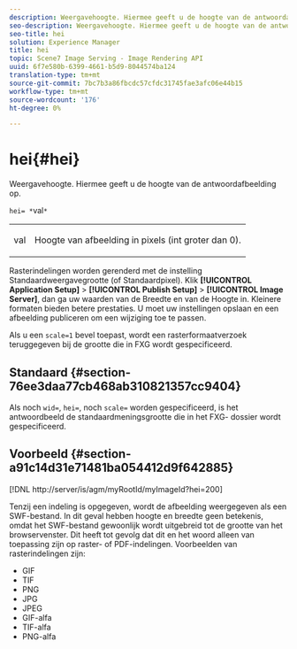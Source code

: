 ```yaml
---
description: Weergavehoogte. Hiermee geeft u de hoogte van de antwoordafbeelding op.
seo-description: Weergavehoogte. Hiermee geeft u de hoogte van de antwoordafbeelding op.
seo-title: hei
solution: Experience Manager
title: hei
topic: Scene7 Image Serving - Image Rendering API
uuid: 6f7e580b-6399-4661-b5d9-8044574ba124
translation-type: tm+mt
source-git-commit: 7bc7b3a86fbcdc57cfdc31745fae3afc06e44b15
workflow-type: tm+mt
source-wordcount: '176'
ht-degree: 0%

---
```



# hei{#hei}

Weergavehoogte. Hiermee geeft u de hoogte van de antwoordafbeelding op.

`hei= *`val`*`

<table id="simpletable_627E67D201744588815325F3C55F76A5"> 
 <tr class="strow"> 
  <td class="stentry"> <p><span class="codeph"> <span class="varname"> val</span></span> </p> </td> 
  <td class="stentry"> <p>Hoogte van afbeelding in pixels (int groter dan 0). </p></td> 
 </tr> 
</table>

Rasterindelingen worden gerenderd met de instelling Standaardweergavegrootte (of Standaardpixel). Klik **[!UICONTROL Application Setup]** > **[!UICONTROL Publish Setup]** > **[!UICONTROL Image Server]**, dan ga uw waarden van de Breedte en van de Hoogte in. Kleinere formaten bieden betere prestaties. U moet uw instellingen opslaan en een afbeelding publiceren om een wijziging toe te passen.

Als u een `scale=1` bevel toepast, wordt een rasterformaatverzoek teruggegeven bij de grootte die in FXG wordt gespecificeerd.

## Standaard {#section-76ee3daa77cb468ab310821357cc9404}

Als noch `wid=`, `hei=`, noch `scale=` worden gespecificeerd, is het antwoordbeeld de standaardmeningsgrootte die in het FXG- dossier wordt gespecificeerd.

## Voorbeeld {#section-a91c14d31e71481ba054412d9f642885}

[!DNL http://server/is/agm/myRootId/myImageId?hei=200]

Tenzij een indeling is opgegeven, wordt de afbeelding weergegeven als een SWF-bestand. In dit geval hebben hoogte en breedte geen betekenis, omdat het SWF-bestand gewoonlijk wordt uitgebreid tot de grootte van het browservenster. Dit heeft tot gevolg dat dit en het woord alleen van toepassing zijn op raster- of PDF-indelingen. Voorbeelden van rasterindelingen zijn:

* GIF
* TIF
* PNG
* JPG
* JPEG
* GIF-alfa
* TIF-alfa
* PNG-alfa

